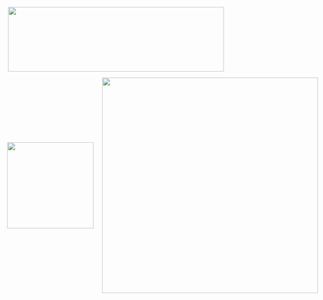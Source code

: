 <p align="center">
  <img src="https://media.discordapp.net/attachments/1371357679959670857/1371359373162578010/New_Project_84.png?ex=6822d971&is=682187f1&hm=3c7cf8f6891d2c63925e2ab066a349efa93105010b816749c928f2871df018ec&=&format=webp&quality=lossless" width = "500" height = "150">
</p>



<div style="display: flex; align-items: center;">
  <img src="https://media.discordapp.net/attachments/1371357679959670857/1371363056432582759/New_Project_90.png?ex=6822dcdf&is=68218b5f&hm=ae82b87e0062edc12a35aefae9a23ce6d034c7151cc30fba345ea6fca962b9ba&=&format=webp&quality=lossless" style="width: 200px; height: auto; margin-right: 20px;">
  <img src="https://www.icegif.com/wp-content/uploads/2023/04/icegif-1365.gif" style="width: 500px; height: auto;">
</div>

